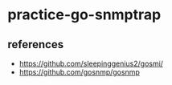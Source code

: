 # practice-go-snmptrap

## references

- https://github.com/sleepinggenius2/gosmi/
- https://github.com/gosnmp/gosnmp
